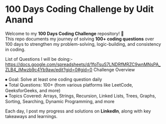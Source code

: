 # 100 Days Coding Challenge by Udit Anand

Welcome to my **100 Days Coding Challenge** repository! 🚀  
This repo documents my journey of solving **100+ coding questions** over 100 days to strengthen my problem-solving, logic-building, and consistency in coding.

List of Questions I will be doing:- 
https://docs.google.com/spreadsheets/d/1fpTsuS7LNDRfMRZC9wnMNsPA_ZLB4_iMwzb9c4Yb9aw/edit?gid=0#gid=0
Challenge Overview

⦁	Goal: Solve at least one coding question daily  
⦁	Total Questions: 100+ (from various platforms like LeetCode, GeeksforGeeks, and more)  
⦁	Topics Covered: Arrays, Strings, Recursion, Linked Lists, Trees, Graphs, Sorting, Searching, Dynamic Programming, and more  

Each day, I post my progress and solutions on **LinkedIn**, along with key takeaways and learnings.  
